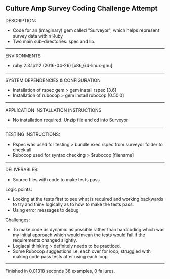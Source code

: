 Culture Amp Survey Coding Challenge Attempt
---
DESCRIPTION: 
- Code for an (imaginary) gem called "Surveyor", which helps represent survey data within Ruby
- Two main sub-directories: spec and lib.
---
ENVIRONMENTS
- ruby 2.3.1p112 (2016-04-26) [x86_64-linux-gnu]
---
SYSTEM DEPENDENCIES & CONFIGURATION
- Installation of rspec gem > gem install rspec [3.6]
- Installation of rubocop > gem install rubocop [0.50.0]
---
APPLICATION INSTALLATION INSTRUCTIONS
- No installation required. Unzip file and cd into Surveyor
---
TESTING INSTRUCTIONS:
- Rspec was used for testing > bundle exec rspec from surveyor folder to check all
- Rubocop used for syntax checking > $rubocop [filename]
---
DELIVERABLES: 
- Source files with code to make tests pass

Logic points: 
- Looking at the tests first to see what is required and working backwards to try and think logically as to how to make the tests pass.
- Using error messages to debug 

Challenges: 
- To make code as dynamic as possible rather than hardcoding which was my initial approach which would mean the tests would fail if the requirements changed slightly. 
- Logiacal thinking > definitely needs to be practiced. 
- Some Rubocop suggestions i.e. each over for loop, struggled with making code pass tests after using each loop. 
---
Finished in 0.01318 seconds
38 examples, 0 failures. 
